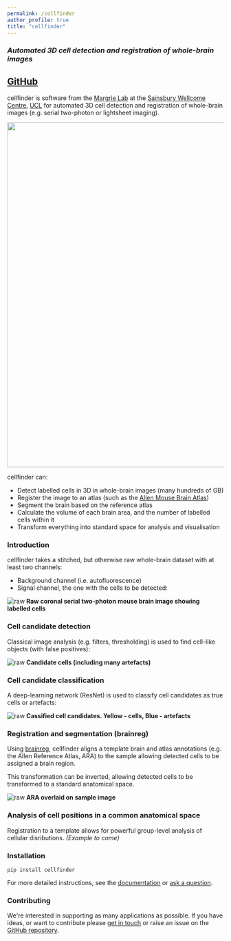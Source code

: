 ```yaml
---
permalink: /cellfinder
author_profile: true
title: "cellfinder"
---
```

### *Automated 3D cell detection and registration of whole-brain images*
## [GitHub](https://github.com/brainglobe/cellfinder)

cellfinder is software from the [Margrie Lab](https://www.sainsburywellcome.org/web/groups/margrie-lab) at the
[Sainsbury Wellcome Centre](https://www.sainsburywellcome.org/web/), [UCL](https://www.ucl.ac.uk/) for automated 3D cell detection and registration
of whole-brain images (e.g. serial two-photon or lightsheet imaging).

<img src='https://brainglobe.info/images/cells.png' width="800">

cellfinder can:
* Detect labelled cells in 3D in whole-brain images (many hundreds of GB)
* Register the image to an atlas (such as the [Allen Mouse Brain Atlas](https://atlas.brain-map.org/atlas?atlas=602630314))
* Segment the brain based on the reference atlas
* Calculate the volume of each brain area, and the number of labelled cells within it
* Transform everything into standard space for analysis and visualisation



### Introduction
cellfinder takes a stitched, but otherwise raw whole-brain dataset with at least
two channels:
* Background channel (i.e. autofluorescence)
* Signal channel, the one with the cells to be detected:

![raw](https://raw.githubusercontent.com/brainglobe/cellfinder/master/resources/raw.png)
**Raw coronal serial two-photon mouse brain image showing labelled cells**


### Cell candidate detection
Classical image analysis (e.g. filters, thresholding) is used to find
cell-like objects (with false positives):

![raw](https://raw.githubusercontent.com/brainglobe/cellfinder/master/resources/detect.png)
**Candidate cells (including many artefacts)**


### Cell candidate classification
A deep-learning network (ResNet) is used to classify cell candidates as true
cells or artefacts:

![raw](https://raw.githubusercontent.com/brainglobe/cellfinder/master/resources/classify.png)
**Cassified cell candidates. Yellow - cells, Blue - artefacts**

### Registration and segmentation (brainreg)
Using [brainreg](https://github.com/brainglobe/brainreg),
cellfinder aligns a template brain and atlas annotations (e.g.
the Allen Reference Atlas, ARA) to the sample allowing detected cells to be assigned
a brain region.

This transformation can be inverted, allowing detected cells to be
transformed to a standard anatomical space.


![raw](https://raw.githubusercontent.com/brainglobe/cellfinder/master/resources/register.png)
**ARA overlaid on sample image**

### Analysis of cell positions in a common anatomical space
Registration to a template allows for powerful group-level analysis of cellular
disributions. *(Example to come)*


### Installation
`pip install cellfinder`

For more detailed instructions, see the
[documentation](https://docs.brainglobe.info/cellfinder/) or
[ask a question](https://forum.image.sc/tag/brainglobe).

### Contributing

We're interested in supporting as many applications as possible. If you have ideas, or want to contribute please
[get in touch](https://forum.image.sc/tag/brainglobe) or raise an issue on the
[GitHub repository](https://github.com/brainglobe/cellfinder).

